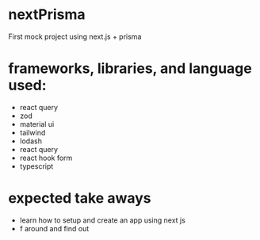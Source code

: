 # nextPrisma
First mock project using next.js + prisma

# frameworks, libraries, and language used:
- react query
- zod
- material ui
- tailwind
- lodash
- react query
- react hook form
- typescript

# expected take aways
- learn how to setup and create an app using next js
- f around and find out
